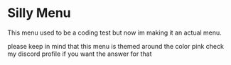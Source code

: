 # Silly Menu
This menu used to be a coding test but now im making it an actual menu.

please keep in mind that this menu is themed around the color pink
check my discord profile if you want the answer for that

